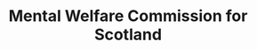---
schema: default
title: Mental Welfare Commission for Scotland
description: an agency of the Scottish Government
logo: ''
type:
- Other agency
portal_url: ''
org_url: http://www.mwcscot.org.uk
twitter_handle: MentalWelfare
wikidata_qid: Q6817445
wdtk_id: mental_welfare_commission_for_scotland
---